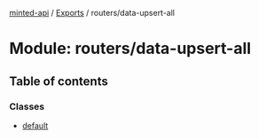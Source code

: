 [minted-api](../README.md) / [Exports](../modules.md) / routers/data-upsert-all

# Module: routers/data-upsert-all

## Table of contents

### Classes

- [default](../classes/routers_data_upsert_all.default.md)
